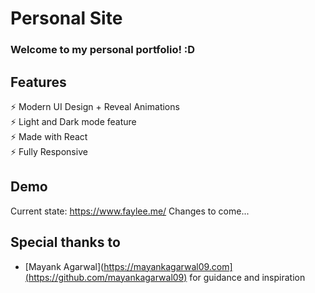 # Personal Site

### Welcome to my personal portfolio! :D

<!--<h2 align="center">
  <img src="https://github.com/mayankagarwal09/dev-portfolio/blob/master/images/dev-portfolio.gif" alt="Dev Portfolio" />
  <br>
</h2> -->

## Features

⚡️ Modern UI Design + Reveal Animations\
⚡️ Light and Dark mode feature\
⚡️ Made with React\
⚡️ Fully Responsive

## Demo
Current state: https://www.faylee.me/
Changes to come...

<!--To view the demo: **[click here](https://dev-portfolio-mayankagarwal09.vercel.app)**-->

## Special thanks to

- [Mayank Agarwal](https://mayankagarwal09.com](https://github.com/mayankagarwal09) for guidance and inspiration 
